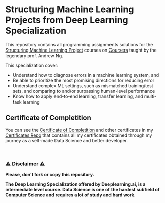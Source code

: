 # Structuring Machine Learning Projects from  Deep Learning Specialization
This repository contains all programming assignments solutions for the [Structuring Machine Learning Project](https://www.coursera.org/learn/machine-learning-projects?specialization=deep-learning) courses on [Coursera](https://www.coursera.org) taught by the legendary prof. Andrew Ng.

This specialization cover:
- Understand how to diagnose errors in a machine learning system, and 
- Be able to prioritize the most promising directions for reducing error
- Understand complex ML settings, such as mismatched training/test sets, and comparing to and/or surpassing human-level performance
- Know how to apply end-to-end learning, transfer learning, and multi-task learning


## Certificate of Completition
You can see the [Certificate of Completition](https://github.com/AlessandroCorradini/Certificates/blob/master/Coursera%20-%20Structuring%20Machine%20Learning%20Projects%20Certificate%20-%20Deeplearning.ai.pdf) and other certificates in my [Certificates Repo](https://github.com/AlessandroCorradini/Certificates) that contains all my certificates obtained through my journey as a self-made Data Science and better developer.

<br/>

### ⚠️ Disclaimer ⚠️
**Please, don't fork or copy this repository.**

**The Deep Learning Specialization offered by Deeplearning.ai, is a intermediate level course. Data Science is one of the hardest subfield of Computer Science and requires a lot of study and hard work.**

